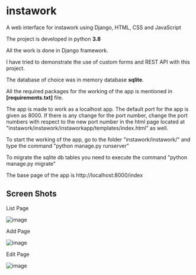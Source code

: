 # instawork
A web interface for instawork using Django, HTML, CSS and JavaScript

The project is developed in python **3.8**

All the work is done in Django framework.

I have tried to demonstrate the use of custom forms and REST API with this project.

The database of choice was in memory database **sqlite**.

All the required packages for the working of the app is mentioned in **[requirements.txt]** file.

The app is made to work as a localhost app. 
The default port for the app is given as 8000. 
If there is any change for the port number, change the port numbers with respect to the new port number in the html page located at "instawork/instawork/instaworkapp/templates/index.html" as well.

To start the working of the app, go to the folder "instawork/instawork/" and type the command "python manage.py runserver"

To migrate the sqlite db tables you need to execute the command "python manage.py migrate"

The base page of the app is http://localhost:8000/index

## Screen Shots

List Page

![image](https://user-images.githubusercontent.com/77734908/146844805-f489a4b1-a686-47c4-a1a8-ec75a19e4ef0.png)

Add Page

![image](https://user-images.githubusercontent.com/77734908/146844890-a7889566-0781-4b89-9d16-58e8308379f5.png)

Edit Page

![image](https://user-images.githubusercontent.com/77734908/146844935-b05bf531-ca57-44ac-a431-0f0c641fc017.png)
